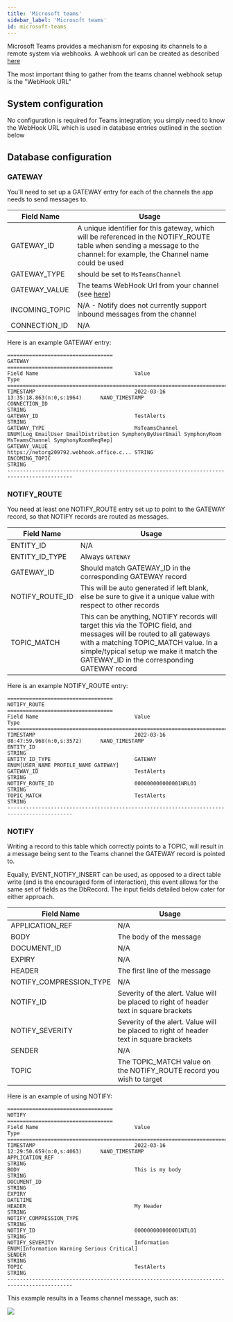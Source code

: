 ```yaml
---
title: 'Microsoft teams'
sidebar_label: 'Microsoft teams'
id: microsoft-teams
---
```


Microsoft Teams provides a mechanism for exposing its channels to a remote system via webhooks. A webhook url can be created as described [here](https://docs.microsoft.com/en-us/microsoftteams/platform/webhooks-and-connectors/how-to/add-incoming-webhook)

The most important thing to gather from the teams channel webhook setup is the "WebHook URL"

## System configuration

No configuration is required for Teams integration; you simply need to know the WebHook URL which is used in database entries outlined in the section below

## Database configuration

### GATEWAY

You'll need to set up a GATEWAY entry for each of the channels the app needs to send messages to.

| Field Name | Usage |
| --- | --- |
| GATEWAY_ID | A unique identifier for this gateway, which will be referenced in the NOTIFY_ROUTE table when sending a message to the channel: for example, the Channel name could be used |
| GATEWAY_TYPE | should be set to `MsTeamsChannel`|
| GATEWAY_VALUE | The teams WebHook Url from your channel (see [here](https://docs.microsoft.com/en-us/microsoftteams/platform/webhooks-and-connectors/how-to/add-incoming-webhook)) |
| INCOMING_TOPIC | N/A - Notify does not currently support inbound messages from the channel |
| CONNECTION_ID | N/A |

Here is an example GATEWAY entry:

```
==================================
GATEWAY
==================================
Field Name                               Value                                    Type
===========================================================================================
TIMESTAMP                                2022-03-16 13:35:18.863(n:0,s:1964)      NANO_TIMESTAMP
CONNECTION_ID                                                                     STRING
GATEWAY_ID                               TestAlerts                               STRING
GATEWAY_TYPE                             MsTeamsChannel                           ENUM[Log EmailUser EmailDistribution SymphonyByUserEmail SymphonyRoom MsTeamsChannel SymphonyRoomReqRep]
GATEWAY_VALUE                            https://netorg209792.webhook.office.c... STRING
INCOMING_TOPIC                                                                    STRING
-------------------------------------------------------------------------------------------
```

### NOTIFY_ROUTE

You need at least one NOTIFY_ROUTE entry set up to point to the GATEWAY record, so that NOTIFY records are routed as messages.

| Field Name | Usage |
| --- | --- |
| ENTITY_ID | N/A |
| ENTITY_ID_TYPE | Always `GATEWAY` |
| GATEWAY_ID | Should match GATEWAY_ID in the corresponding GATEWAY record |
| NOTIFY_ROUTE_ID | This will be auto generated if left blank, else be sure to give it a unique value with respect to other records |
| TOPIC_MATCH | This can be anything, NOTIFY records will target this via the TOPIC field, and messages will be routed to all gateways with a matching TOPIC_MATCH value. In a simple/typical setup we make it match the GATEWAY_ID in the corresponding GATEWAY record |

Here is an example NOTIFY_ROUTE entry:

```
==================================
NOTIFY_ROUTE
==================================
Field Name                               Value                                    Type
===========================================================================================
TIMESTAMP                                2022-03-16 08:47:59.968(n:0,s:3572)      NANO_TIMESTAMP
ENTITY_ID                                                                         STRING
ENTITY_ID_TYPE                           GATEWAY                                  ENUM[USER_NAME PROFILE_NAME GATEWAY]
GATEWAY_ID                               TestAlerts                               STRING
NOTIFY_ROUTE_ID                          000000000000001NRLO1                     STRING
TOPIC_MATCH                              TestAlerts                               STRING
-------------------------------------------------------------------------------------------
```

### NOTIFY

Writing a record to this table which correctly points to a TOPIC, will result in a message being sent to the Teams channel the GATEWAY record is pointed to.

Equally, EVENT_NOTIFY_INSERT can be used, as opposed to a direct table write (and is the encouraged form of interaction), this event allows for the same set of fields as the DbRecord. The input fields detailed below cater for either approach.

| Field Name | Usage |
| --- | --- |
| APPLICATION_REF | N/A |
| BODY | The body of the message |
| DOCUMENT_ID | N/A |
| EXPIRY | N/A |
| HEADER | The first line of the message |
| NOTIFY_COMPRESSION_TYPE | N/A |
| NOTIFY_ID | Severity of the alert. Value will be placed to right of header text in square brackets |
| NOTIFY_SEVERITY | Severity of the alert. Value will be placed to right of header text in square brackets |
| SENDER | N/A |
| TOPIC | The TOPIC_MATCH value on the NOTIFY_ROUTE record you wish to target |

Here is an example of using NOTIFY:

```
==================================
NOTIFY
==================================
Field Name                               Value                                    Type
===========================================================================================
TIMESTAMP                                2022-03-16 12:29:50.659(n:0,s:4063)      NANO_TIMESTAMP
APPLICATION_REF                                                                   STRING
BODY                                     This is my body                          STRING
DOCUMENT_ID                                                                       STRING
EXPIRY                                                                            DATETIME
HEADER                                   My Header                                STRING
NOTIFY_COMPRESSION_TYPE                                                           STRING
NOTIFY_ID                                000000000000001NTLO1                     STRING
NOTIFY_SEVERITY                          Information                              ENUM[Information Warning Serious Critical]
SENDER                                                                            STRING
TOPIC                                    TestAlerts                               STRING
-------------------------------------------------------------------------------------------
```

This example results in a Teams channel message, such as:

![](/img/notify-teams-example.png)